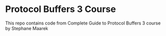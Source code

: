 # Protocol Buffers 3 Course
This repo contains code from Complete Guide to Protocol Buffers 3 course by Stephane Maarek
